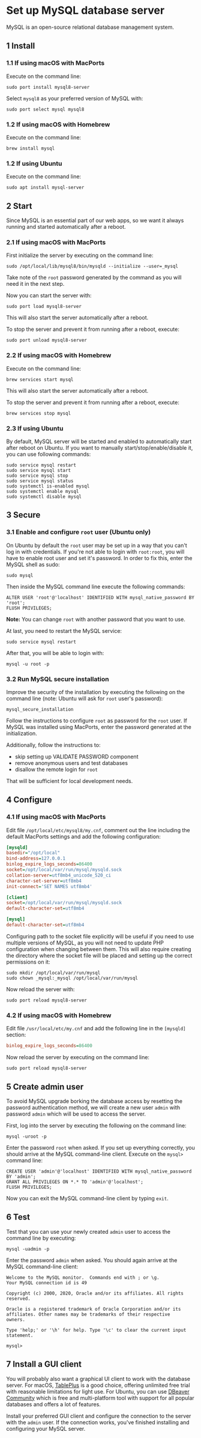 # Set up MySQL database server

MySQL is an open-source relational database management system.

## 1 Install

### 1.1 If using macOS with MacPorts

Execute on the command line:

```console
sudo port install mysql8-server
```

Select `mysql8` as your preferred version of MySQL with:

```console
sudo port select mysql mysql8
```

### 1.2 If using macOS with Homebrew

Execute on the command line:

```console
brew install mysql
```

### 1.2 If using Ubuntu

Execute on the command line:

```console
sudo apt install mysql-server
```

## 2 Start

Since MySQL is an essential part of our web apps, so we want it always running
and started automatically after a reboot.

### 2.1 If using macOS with MacPorts

First initialize the server by executing on the command line:

```console
sudo /opt/local/lib/mysql8/bin/mysqld --initialize --user=_mysql
```

Take note of the `root` password generated by the command as you will need it in
the next step.

Now you can start the server with:

```console
sudo port load mysql8-server
```

This will also start the server automatically after a reboot.

To stop the server and prevent it from running after a reboot, execute:

```console
sudo port unload mysql8-server
```

### 2.2 If using macOS with Homebrew

Execute on the command line:

```console
brew services start mysql
```

This will also start the server automatically after a reboot.

To stop the server and prevent it from running after a reboot, execute:

```console
brew services stop mysql
```

### 2.3 If using Ubuntu

By default, MySQL server will be started and enabled to automatically
start after reboot on Ubuntu. If you want to manually start/stop/enable/disable
it, you can use following commands:

```console
sudo service mysql restart
sudo service mysql start
sudo service mysql stop
sudo service mysql status
sudo systemctl is-enabled mysql
sudo systemctl enable mysql
sudo systemctl disable mysql
```

## 3 Secure

### 3.1 Enable and configure `root` user (Ubuntu only)

On Ubuntu by default the `root` user may be set up in a way that you can't
log in with credentials. If you're not able to login with `root:root`, you
will have to enable root user and set it's password. In order to fix this, 
enter the MySQL shell as sudo:

```console
sudo mysql
```

Then inside the MySQL command line execute the following commands:

```mysql
ALTER USER 'root'@'localhost' IDENTIFIED WITH mysql_native_password BY 'root';
FLUSH PRIVILEGES;
```

**Note:** You can change `root` with another password that you want to use.

At last, you need to restart the MySQL service:

```console
sudo service mysql restart
```

After that, you will be able to login with:

```console
mysql -u root -p
```

### 3.2 Run MySQL secure installation

Improve the security of the installation by executing the following on the
command line (note: Ubuntu will ask for `root` user's password):

```console
mysql_secure_installation
```

Follow the instructions to configure `root` as password for the `root` user. If
MySQL was installed using MacPorts, enter the password generated at the
initialization.

Additionally, follow the instructions to:

- skip setting up VALIDATE PASSWORD component
- remove anonymous users and test databases
- disallow the remote login for `root`

That will be sufficient for local development needs.

## 4 Configure

### 4.1 If using macOS with MacPorts

Edit file `/opt/local/etc/mysql8/my.cnf`, comment out the line including the
default MacPorts settings and add the following configuration:

```ini
[mysqld]
basedir="/opt/local"
bind-address=127.0.0.1
binlog_expire_logs_seconds=86400
socket=/opt/local/var/run/mysql/mysqld.sock
collation-server=utf8mb4_unicode_520_ci
character-set-server=utf8mb4
init-connect='SET NAMES utf8mb4'

[client]
socket=/opt/local/var/run/mysql/mysqld.sock
default-character-set=utf8mb4

[mysql]
default-character-set=utf8mb4
```

Configuring path to the socket file explicitly will be useful if you need to
use multiple versions of MySQL, as you will not need to update PHP configuration
when changing between them. This will also require creating the directory where
the socket file will be placed and setting up the correct permissions on it:

```console
sudo mkdir /opt/local/var/run/mysql
sudo chown _mysql:_mysql /opt/local/var/run/mysql
```

Now reload the server with:

```console
sudo port reload mysql8-server
```

### 4.2 If using macOS with Homebrew

Edit file `/usr/local/etc/my.cnf` and add the following line in the `[mysqld]`
section:

```ini
binlog_expire_logs_seconds=86400
```

Now reload the server by executing on the command line:

```console
sudo port reload mysql8-server
```

## 5 Create admin user

To avoid MySQL upgrade borking the database access by resetting the password
authentication method, we will create a new user `admin` with password `admin`
which will be used to access the server.

First, log into the server by executing the following on the command line:

```console
mysql -uroot -p
```

Enter the password `root` when asked. If you set up everything correctly, you
should arrive at the MySQL command-line client. Execute on the `mysql>` command
line:

```console
CREATE USER 'admin'@'localhost' IDENTIFIED WITH mysql_native_password BY 'admin';
GRANT ALL PRIVILEGES ON *.* TO 'admin'@'localhost';
FLUSH PRIVILEGES;
```

Now you can exit the MySQL command-line client by typing `exit`.

## 6 Test

Test that you can use your newly created `admin` user to access the command line
by executing:

```console
mysql -uadmin -p
```

Enter the password `admin` when asked. You should again arrive at the MySQL
command-line client:

```text
Welcome to the MySQL monitor.  Commands end with ; or \g.
Your MySQL connection id is 49

Copyright (c) 2000, 2020, Oracle and/or its affiliates. All rights reserved.

Oracle is a registered trademark of Oracle Corporation and/or its
affiliates. Other names may be trademarks of their respective
owners.

Type 'help;' or '\h' for help. Type '\c' to clear the current input statement.

mysql>
```

## 7 Install a GUI client

You will probably also want a graphical UI client to work with the database
server.  For macOS, [TablePlus](https://tableplus.com/) is a good choice,
offering unlimited free trial with reasonable limitations for light use. For
Ubuntu, you can use [DBeaver Community](https://dbeaver.io/) which is free and
multi-platform tool with support for all popular databases and offers a lot of
features.

Install your preferred GUI client and configure the connection to the server
with the `admin` user. If the connection works, you've finished installing and
configuring your MySQL server.
